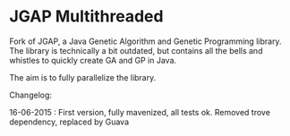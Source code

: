# JGAP Multithreaded

Fork of JGAP, a Java Genetic Algorithm and Genetic Programming library. 
The library is technically a bit outdated, but contains all the bells and whistles to quickly create GA and GP in Java. 

The aim is to fully parallelize the library.


Changelog:

16-06-2015 : First version, fully mavenized, all tests ok.
             Removed trove dependency, replaced by Guava
